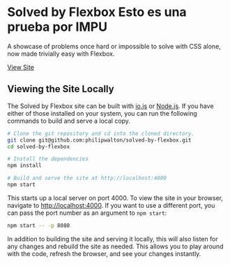 # Solved by Flexbox Esto es una prueba por IMPU

A showcase of problems once hard or impossible to solve with CSS alone, now made trivially easy with Flexbox.

[View Site](http://philipwalton.github.io/solved-by-flexbox/)

## Viewing the Site Locally

The Solved by Flexbox site can be built with [io.js](https://iojs.org/) or [Node.js](http://nodejs.org/). If you have either of those installed on your system, you can run the following commands to build and serve a local copy.

```sh
# Clone the git repository and cd into the cloned directory.
git clone git@github.com:philipwalton/solved-by-flexbox.git
cd solved-by-flexbox

# Install the dependencies
npm install

# Build and serve the site at http://localhost:4000
npm start
```

This starts up a local server on port 4000. To view the site in your browser, navigate to [http://localhost:4000](http://localhost:4000). If you want to use a different port, you can pass the port number as an argument to `npm start`:

```sh
npm start -- -p 8080
```

In addition to building the site and serving it locally, this will also listen for any changes and rebuild the site as needed. This allows you to play around with the code, refresh the browser, and see your changes instantly.
